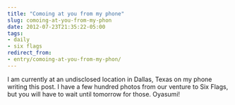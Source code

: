 ```yaml
---
title: "Comoing at you from my phone"
slug: comoing-at-you-from-my-phon
date: 2012-07-23T21:35:22-05:00
tags:
- daily
- six flags
redirect_from:
- entry/comoing-at-you-from-my-phon/
---
```

I am currently at an undisclosed location in Dallas, Texas on my phone writing this post. I have a few hundred photos from our venture to Six Flags, but you will have to wait until tomorrow for those. Oyasumi!

